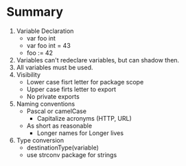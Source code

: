 # Summary
1. Variable Declaration
    - var foo int
    - var foo int = 43
    - foo := 42
2. Variables can't redeclare variables, but can shadow then.
3. All variables must be used.
4. Visibility
    - Lower case fisrt letter for package scope
    - Upper case firts letter to export
    - No private exports
5. Naming conventions
    - Pascal or camelCase
      - Capitalize acronyms (HTTP, URL)
    - As short as reasonable
      - Longer names for Longer lives
6. Type conversion
    - destinationType(variable)
    - use strconv package for strings
